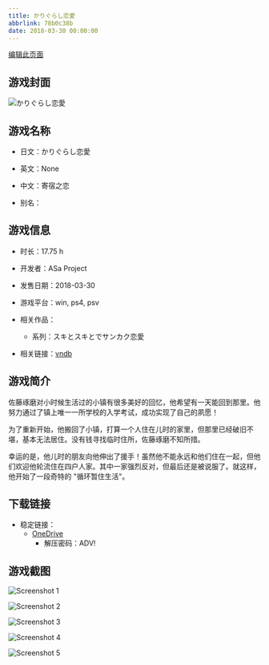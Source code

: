 ```yaml
---
title: かりぐらし恋愛
abbrlink: 78b0c38b
date: 2018-03-30 00:00:00
---
```

[编辑此页面](https://github.com/ACG-3/ADV3-source/blob/main/source/_posts/games/%E3%81%8B%E3%82%8A%E3%81%90%E3%82%89%E3%81%97%E6%81%8B%E6%84%9B.md)

## 游戏封面

![かりぐらし恋愛](https://pan.timero.xyz/d/onedrive/img_lib_001/%E3%81%8B%E3%82%8A%E3%81%90%E3%82%89%E3%81%97%E6%81%8B%E6%84%9B_cover.avif)


## 游戏名称

- 日文：かりぐらし恋愛
- 英文：None
- 中文：寄宿之恋

- 别名：


## 游戏信息

- 时长：17.75 h
- 开发者：ASa Project
- 发售日期：2018-03-30
- 游戏平台：win, ps4, psv
- 相关作品：
   - 系列：スキとスキとでサンカク恋愛

- 相关链接：[vndb](https://vndb.org/v22045)


## 游戏简介

佐藤琢磨对小时候生活过的小镇有很多美好的回忆，他希望有一天能回到那里。他努力通过了镇上唯一一所学校的入学考试，成功实现了自己的夙愿！

为了重新开始，他搬回了小镇，打算一个人住在儿时的家里，但那里已经破旧不堪，基本无法居住。没有钱寻找临时住所，佐藤琢磨不知所措。

幸运的是，他儿时的朋友向他伸出了援手！虽然他不能永远和他们住在一起，但他们欢迎他轮流住在四户人家。其中一家强烈反对，但最后还是被说服了。就这样，他开始了一段奇特的 "循环暂住生活"。




## 下载链接

- 稳定链接：
    - [OneDrive](https://pan.timero.xyz/onedrive/adv_lib_001/%E3%81%8B%E3%82%8A%E3%81%90%E3%82%89%E3%81%97%E6%81%8B%E6%84%9B)
        - 解压密码：ADV!



## 游戏截图


![Screenshot 1](https://pan.timero.xyz/d/onedrive/img_lib_001/%E3%81%8B%E3%82%8A%E3%81%90%E3%82%89%E3%81%97%E6%81%8B%E6%84%9B_Screenshot_1.avif)

![Screenshot 2](https://pan.timero.xyz/d/onedrive/img_lib_001/%E3%81%8B%E3%82%8A%E3%81%90%E3%82%89%E3%81%97%E6%81%8B%E6%84%9B_Screenshot_2.avif)

![Screenshot 3](https://pan.timero.xyz/d/onedrive/img_lib_001/%E3%81%8B%E3%82%8A%E3%81%90%E3%82%89%E3%81%97%E6%81%8B%E6%84%9B_Screenshot_3.avif)

![Screenshot 4](https://pan.timero.xyz/d/onedrive/img_lib_001/%E3%81%8B%E3%82%8A%E3%81%90%E3%82%89%E3%81%97%E6%81%8B%E6%84%9B_Screenshot_4.avif)

![Screenshot 5](https://pan.timero.xyz/d/onedrive/img_lib_001/%E3%81%8B%E3%82%8A%E3%81%90%E3%82%89%E3%81%97%E6%81%8B%E6%84%9B_Screenshot_5.avif)

